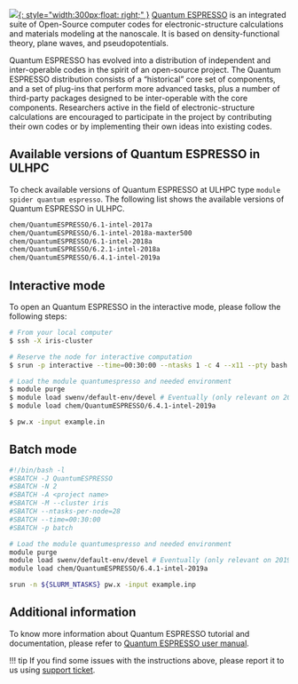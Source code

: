 [![](https://www.quantum-espresso.org/user/themes/quantum/images/logo_header.jpg){: style="width:300px;float: right;" }](https://www.quantum-espresso.org/project/manifesto)
[Quantum ESPRESSO](https://www.quantum-espresso.org/project/manifesto)
is an integrated suite of Open-Source computer codes for electronic-structure
calculations and materials modeling at the nanoscale.
It is based on density-functional theory, plane waves, and pseudopotentials.

Quantum ESPRESSO has evolved into a distribution of independent and
inter-operable codes in the spirit of an open-source project.
The Quantum ESPRESSO distribution consists of a “historical”
core set of components, and a set of plug-ins that perform more advanced tasks,
plus a number of third-party packages designed to be inter-operable with
the core components. Researchers active in the field of electronic-structure
calculations are encouraged to participate in the project by
contributing their own codes or by implementing their own
ideas into existing codes.


## Available versions of Quantum ESPRESSO in ULHPC
To check available versions of Quantum ESPRESSO at ULHPC type `module spider quantum espresso`.
The following list shows the available versions of Quantum ESPRESSO in ULHPC. 
```bash
chem/QuantumESPRESSO/6.1-intel-2017a
chem/QuantumESPRESSO/6.1-intel-2018a-maxter500
chem/QuantumESPRESSO/6.1-intel-2018a
chem/QuantumESPRESSO/6.2.1-intel-2018a
chem/QuantumESPRESSO/6.4.1-intel-2019a
```

## Interactive mode
To open an Quantum ESPRESSO in the interactive mode, please follow the following steps:

```bash
# From your local computer
$ ssh -X iris-cluster

# Reserve the node for interactive computation
$ srun -p interactive --time=00:30:00 --ntasks 1 -c 4 --x11 --pty bash -i  # OR si --x11 [...]

# Load the module quantumespresso and needed environment 
$ module purge
$ module load swenv/default-env/devel # Eventually (only relevant on 2019a software environment) 
$ module load chem/QuantumESPRESSO/6.4.1-intel-2019a

$ pw.x -input example.in
```

## Batch mode
```bash
#!/bin/bash -l
#SBATCH -J QuantumESPRESSO
#SBATCH -N 2
#SBATCH -A <project name>
#SBATCH -M --cluster iris 
#SBATCH --ntasks-per-node=28
#SBATCH --time=00:30:00
#SBATCH -p batch

# Load the module quantumespresso and needed environment 
module purge
module load swenv/default-env/devel # Eventually (only relevant on 2019a software environment) 
module load chem/QuantumESPRESSO/6.4.1-intel-2019a

srun -n ${SLURM_NTASKS} pw.x -input example.inp
```

## Additional information
To know more information about Quantum ESPRESSO tutorial and documentation,
please refer to [Quantum ESPRESSO user manual](https://www.quantum-espresso.org/resources/users-manual).

!!! tip
    If you find some issues with the instructions above,
    please report it to us using [support ticket](https://hpc.uni.lu/support).
